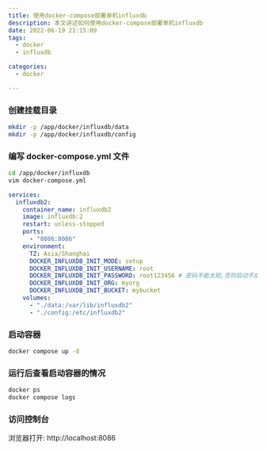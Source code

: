```yaml
---
title: 使用docker-compose部署单机influxdb
description: 本文讲述如何使用docker-compose部署单机influxdb
date: 2022-06-19 21:15:09
tags:
  - docker
  - influxdb

categories:
  - docker

---
```


### 创建挂载目录

```bash
mkdir -p /app/docker/influxdb/data
mkdir -p /app/docker/influxdb/config
```

### 编写 docker-compose.yml 文件
```bash
cd /app/docker/influxdb
vim docker-compose.yml
```

```yml
services:
  influxdb2:
    container_name: influxdb2
    image: influxdb:2
    restart: unless-stopped
    ports:
      - "8086:8086"
    environment:
      TZ: Asia/Shanghai
      DOCKER_INFLUXDB_INIT_MODE: setup
      DOCKER_INFLUXDB_INIT_USERNAME: root
      DOCKER_INFLUXDB_INIT_PASSWORD: root123456 # 密码不能太短,否则启动不成功
      DOCKER_INFLUXDB_INIT_ORG: myorg
      DOCKER_INFLUXDB_INIT_BUCKET: mybucket
    volumes:
      - "./data:/var/lib/influxdb2"
      - "./config:/etc/influxdb2"

```

### 启动容器

```bash
docker compose up -d
```

### 运行后查看启动容器的情况

```bash
docker ps
docker compose logs 
```

### 访问控制台

浏览器打开: http://localhost:8086

